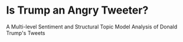 # Is Trump an Angry Tweeter?
A Multi-level Sentiment and Structural Topic Model Analysis of Donald Trump's Tweets

